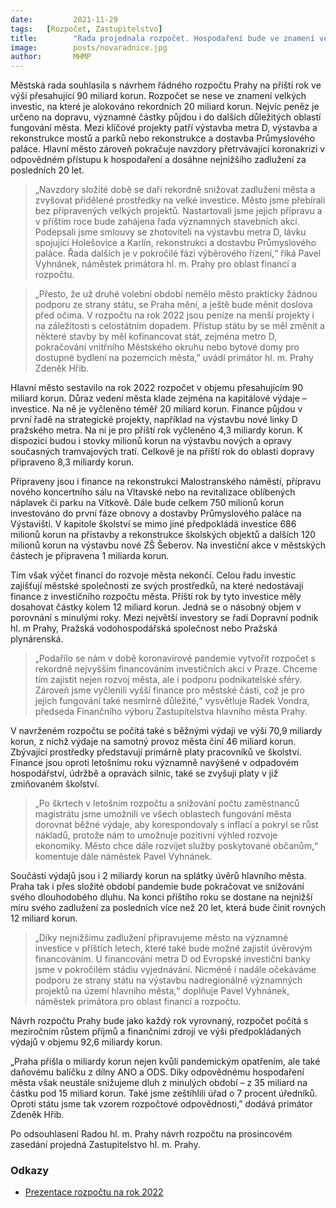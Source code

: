 ```yaml
---
date:         2021-11-29
tags:	[Rozpočet, Zastupitelstvo]
title:        "Rada projednala rozpočet. Hospodaření bude ve znamení velkých investic a nízkého zadlužení"
image: 	      posts/novaradnice.jpg
author:       MHMP
---
```


Městská rada souhlasila s návrhem řádného rozpočtu Prahy na příští rok ve výši přesahující 90 miliard korun. Rozpočet se nese ve znamení velkých investic, na které je alokováno rekordních 20 miliard korun. Nejvíc peněz je určeno na dopravu, významné částky půjdou i do dalších důležitých oblastí fungování města. Mezi klíčové projekty patří výstavba metra D, výstavba a rekonstrukce mostů a parků nebo rekonstrukce a dostavba Průmyslového paláce. Hlavní město zároveň pokračuje navzdory přetrvávající koronakrizi v odpovědném přístupu k hospodaření a dosáhne nejnižšího zadlužení za posledních 20 let.

> „Navzdory složité době se daří rekordně snižovat zadlužení města a zvyšovat přidělené prostředky na velké investice. Město jsme přebírali bez připravených velkých projektů. Nastartovali jsme jejich přípravu a v příštím roce bude zahájena řada významných stavebních akcí. Podepsali jsme smlouvy se zhotoviteli na výstavbu metra D, lávku spojující Holešovice a Karlín, rekonstrukci a dostavbu Průmyslového paláce. Řada dalších je v pokročilé fázi výběrového řízení,“ říká Pavel Vyhnánek, náměstek primátora hl. m. Prahy pro oblast financí a rozpočtu.

> „Přesto, že už druhé volební období nemělo město prakticky žádnou podporu ze strany státu, se Praha mění, a ještě bude měnit doslova před očima. V rozpočtu na rok 2022 jsou peníze na menší projekty i na záležitosti s celostátním dopadem. Přístup státu by se měl změnit a některé stavby by měl kofinancovat stát, zejména metro D, pokračování vnitřního Městského okruhu nebo bytové domy pro dostupné bydlení na pozemcích města,” uvádí primátor hl. m. Prahy Zdeněk Hřib. 

Hlavní město sestavilo na rok 2022 rozpočet v objemu přesahujícím 90 miliard korun. Důraz vedení města klade zejména na kapitálové výdaje – investice. Na ně je vyčleněno téměř 20 miliard korun. Finance půjdou v první řadě na strategické projekty, například na výstavbu nové linky D pražského metra. Na ni je pro příští rok vyčleněno 4,3 miliardy korun. K dispozici budou i stovky milionů korun na výstavbu nových a opravy současných tramvajových tratí. Celkově je na příští rok do oblasti dopravy připraveno 8,3 miliardy korun.

Připraveny jsou i finance na rekonstrukci Malostranského náměstí, přípravu nového koncertního sálu na Vltavské nebo na revitalizace oblíbených náplavek či parku na Vítkově. Dále bude celkem 750 milionů korun investováno do první fáze obnovy a dostavby Průmyslového paláce na Výstavišti. V kapitole školství se mimo jiné předpokládá investice 686 milionů korun na přístavby a rekonstrukce školských objektů a dalších 120 milionů korun na výstavbu nové ZŠ Šeberov. Na investiční akce v městských částech je připravena 1 miliarda korun.

Tím však výčet financí do rozvoje města nekončí. Celou řadu investic zajišťují městské společnosti ze svých prostředků, na které nedostávají finance z investičního rozpočtu města. Příští rok by tyto investice měly dosahovat částky kolem 12 miliard korun. Jedná se o násobný objem v porovnání s minulými roky. Mezi největší investory se řadí Dopravní podnik hl. m Prahy, Pražská vodohospodářská společnost nebo Pražská plynárenská.

> „Podařilo se nám v době koronavirové pandemie vytvořit rozpočet s rekordně nejvyšším financováním investičních akcí v Praze. Chceme tím zajistit nejen rozvoj města, ale i podporu podnikatelské sféry. Zároveň jsme vyčlenili vyšší finance pro městské části, což je pro jejich fungování také nesmírně důležité,“ vysvětluje Radek Vondra, předseda Finančního výboru Zastupitelstva hlavního města Prahy.

V navrženém rozpočtu se počítá také s běžnými výdaji ve výši 70,9 miliardy korun, z nichž výdaje na samotný provoz města činí 46 miliard korun. Zbývající prostředky představují primárně platy pracovníků ve školství. Finance jsou oproti letošnímu roku významně navýšené v odpadovém hospodářství, údržbě a opravách silnic, také se zvyšují platy v již zmiňovaném školství.

> „Po škrtech v letošním rozpočtu a snižování počtu zaměstnanců magistrátu jsme umožnili ve všech oblastech fungování města dorovnat běžné výdaje, aby korespondovaly s inflací a pokryl se růst nákladů, protože nám to umožnuje pozitivní výhled rozvoje ekonomiky. Město chce dále rozvíjet služby poskytované občanům,“ komentuje dále náměstek Pavel Vyhnánek.

Součástí výdajů jsou i 2 miliardy korun na splátky úvěrů hlavního města. Praha tak i přes složité období pandemie bude pokračovat ve snižování svého dlouhodobého dluhu. Na konci příštího roku se dostane na nejnižší míru svého zadlužení za posledních více než 20 let, která bude činit rovných 12 miliard korun.

> „Díky nejnižšímu zadlužení připravujeme město na významné investice v příštích letech, které také bude možné zajistit úvěrovým financováním. U financování metra D od Evropské investiční banky jsme v pokročilém stádiu vyjednávání. Nicméně i nadále očekáváme podporu ze strany státu na výstavbu nadregionálně významných projektů na území hlavního města,“ doplňuje Pavel Vyhnánek, náměstek primátora pro oblast financí a rozpočtu.

Návrh rozpočtu Prahy bude jako každý rok vyrovnaný, rozpočet počítá s meziročním růstem příjmů a finančními zdroji ve výši předpokládaných výdajů v objemu 92,6 miliardy korun.

„Praha přišla o miliardy korun nejen kvůli pandemickým opatřením, ale také daňovému balíčku z dílny ANO a ODS. Díky odpovědnému hospodaření města však neustále snižujeme dluh z minulých období – z 35 miliard na částku pod 15 miliard korun. Také jsme zeštíhlili úřad o 7 procent úředníků. Oproti státu jsme tak vzorem rozpočtové odpovědnosti,” dodává primátor Zdeněk Hřib.

Po odsouhlasení Radou hl. m. Prahy návrh rozpočtu na prosincovém zasedání projedná Zastupitelstvo hl. m. Prahy.

### Odkazy 

* [Prezentace rozpočtu na rok 2022](/assets/pdf/rozp2022.pdf)
